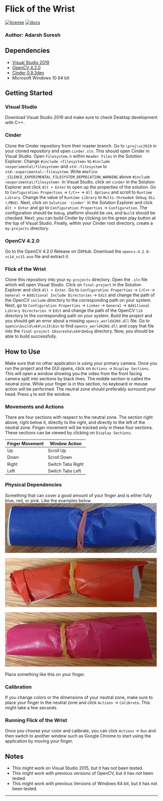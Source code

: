 # Flick of the Wrist

[![license](https://img.shields.io/badge/license-MIT-green)](LICENSE)
[![docs](https://img.shields.io/badge/docs-yes-brightgreen)](docs/README.md)

### Author: Adarsh Suresh

## Dependencies

- [Visual Studio 2019](https://visualstudio.microsoft.com/downloads/)
- [OpenCV 4.2.0](https://github.com/opencv/opencv/releases/tag/4.2.0)
- [Cinder 0.9.3dev](https://github.com/cinder/Cinder/tree/master)
- Microsoft Windows 10 64 bit

## Getting Started
### Visual Studio
Download Visual Studio 2019 and make sure to check Desktop development with C++.
### Cinder
Clone the Cinder repository from their master branch. Go to `\proj\vc2019` in your cloned repository and open `cinder.sln`. This should open Cinder in Visual Studio. Open `Filesystem.h` within `Header Files` in the Solution Explorer. Change `#include <filesystem>` to `#include <experimental/filesystem>` and `std::filesystem` to `std::experimental::filesystem`. Write `#define _SILENCE_EXPERIMENTAL_FILESYSTEM_DEPRECATION_WARNING` above `#include <experimental/filesystem>`. In Visual Studio, click on `cinder` in the Solution Explorer and click `Alt + Enter` to open up the properties of the solution. Go to `Configuration Properties` -> `C/C++` -> `All Options` and scroll to `Runtime Library`. Change the value of `Runtime Library` to `Multi-threaded Debug DLL (/MDd)`. Next, click on `Solution 'cinder'` in the Solution Explorer and click `Alt + Enter` and go to `Configuration Properties` -> `Configuration`. The configuration should be `Debug`, platform should be `x64`, and `Build` should be checked. Next, you can build Cinder by clicking on the green play button at the top of Visual Studio. Finally, within your Cinder root directory, create a `my-projects` directory.
### OpenCV 4.2.0
Go to the OpenCV 4.2.0 Release on GitHub. Download the `opencv-4.2.0-vc14_vc15.exe` file and extract it.
### Flick of the Wrist
Clone this repository into your `my-projects` directory. Open the `.sln` file which will open Visual Studio. Click on `final-project` in the Solution Explorer and click `Alt + Enter`. Go to `Configuration Properties` -> `C/C++` -> `General` -> `Additional Include Directories` -> `Edit` and change the path of the OpenCV `include` directory to the corresponding path on your system. Next, go to `Configuration Properties` -> `Linker` -> `General` -> `Additional Library Directories` -> `Edit` and change the path of the OpenCV `lib` directory to the corresponding path on your system. Build the project and you should get an error about a missing `opencv_world420d.dll` file. Go to `opencv\build\x64\vc15\bin` to find `opencv_world420d.dll` and copy that file into the `final-project-18suresha\x64\Debug` directory. Now, you should be able to build successfully.
## How to Use
Make sure that no other application is using your primary camera. Once you run the project and the GUI opens, click on `Actions` -> `Display Sections`. This will open a window showing you the video from the front facing camera split into sections by black lines. The middle section is called the neutral zone. While your finger is in this section, no keyboard or mouse action will be performed. The neutral zone should preferably surround your head. Press `q` to exit the window.
### Movements and Actions
There are four sections with respect to the neutral zone. The section right above, right below it, directly to the right, and directly to the left of the neutral zone. Finger movement will be tracked only in these four sections. These sections can be viewed by clicking on `Display Sections`.

| Finger Movement       | Window Action                                               |
|-----------------------|-------------------------------------------------------------|
| Up                    | Scroll Up                                                   |
| Down                  | Scroll Down                                                 |
| Right                 | Switch Tabs Right                                           |
| Left                  | Switch Tabs Left                                            |

### Physical Dependencies
Something that can cover a good amount of your finger and is either fully blue, red, or pink. Like the examples below.
![](assets/blue.jpg)

![](assets/red.jpg)

![](assets/pink.jpg)

Place something like this on your finger.
### Calibration
If you change colors or the dimensions of your neutral zone, make sure to place your finger in the neutral zone and click `Actions` -> `Calibrate`. This might take a few seconds.
### Running Flick of the Wrist
Once you choose your color and calibrate, you can click `Actions` -> `Run` and then switch to another window such as Google Chrome to start using the application by moving your finger.

## Notes

- This might work on Visual Studio 2015, but it has not been tested.
- This might work with previous versions of OpenCV, but it has not been tested.
- This might work with previous Versions of Windows 64 bit, but it has not been tested.

---

